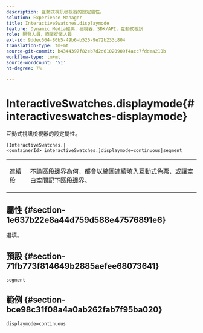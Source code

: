 ```yaml
---
description: 互動式視訊檢視器的設定屬性。
solution: Experience Manager
title: InteractiveSwatches.displaymode
feature: Dynamic Media經典，檢視器，SDK/API，互動式視訊
role: 開發人員，商業從業人員
exl-id: 9ddec664-80b5-49b6-b525-9e72b233c804
translation-type: tm+mt
source-git-commit: b4344397f82eb7d2d61020909f4acc7fddea210b
workflow-type: tm+mt
source-wordcount: '51'
ht-degree: 7%

---
```


# InteractiveSwatches.displaymode{#interactiveswatches-displaymode}

互動式視訊檢視器的設定屬性。

`[InteractiveSwatches.|<containerId>_interactiveSwatches.]displaymode=continuous|segment`

<table id="table_441553CD34C94A58A9D7CBF772DEDDB6"> 
 <tbody> 
  <tr> 
   <td colname="col1"> <p> <span class="codeph"> 連續段</span> </p> </td> 
   <td colname="col2"> <p> 不論區段邊界為何，都會以縮圖連續填入互動式色票，或讓空白空間記下區段邊界。 </p> </td> 
  </tr> 
 </tbody> 
</table>

## 屬性 {#section-1e637b22e8a44d759d588e47576891e6}

選填。

## 預設 {#section-71fb773f814649b2885aefee68073641}

`segment`

## 範例 {#section-bce98c31f08a4a0ab262fab7f95ba020}

```
displaymode=continuous
```
